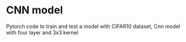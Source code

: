 # CNN model
Pytorch code to train and test a model with CIFAR10 dataset,
Cnn model with four layer and 3x3 kernel
